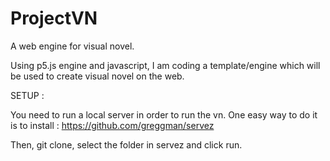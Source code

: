 # ProjectVN
A web engine for visual novel.


Using p5.js engine and javascript, I am coding a template/engine which will be used to create visual novel on the web.

SETUP :

You need to run a local server in order to run the vn. 
One easy way to do it is to install : https://github.com/greggman/servez

Then, git clone, select the folder in servez and click run.



